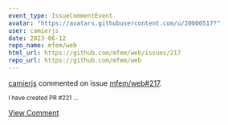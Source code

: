 ```yaml
---
event_type: IssueCommentEvent
avatar: "https://avatars.githubusercontent.com/u/20000517?"
user: camierjs
date: 2023-06-12
repo_name: mfem/web
html_url: https://github.com/mfem/web/issues/217
repo_url: https://github.com/mfem/web
---
```


<a href='https://github.com/camierjs' target='_blank'>camierjs</a> commented on issue <a href='https://github.com/mfem/web/issues/217' target='_blank'>mfem/web#217</a>.

<small>I have created PR #221 ...</small>

<a href='https://github.com/mfem/web/issues/217' target='_blank'>View Comment</a>